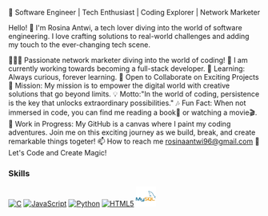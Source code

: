 🚀 Software Engineer | Tech Enthusiast | Coding Explorer | Network Marketer

Hello! 👋 I'm Rosina Antwi, a tech lover diving into the world of software engineering. I love crafting solutions to real-world challenges and adding my touch to the ever-changing tech scene.

👩‍💻💬 Passionate network marketer diving into the world of coding!
🔭 I am currently working towards becoming a full-stack developer.
🌱 Learning: Always curious, forever learning.
🤝 Open to Collaborate on Exciting Projects
🎯 Mission: My mission is to empower the digital world with creative solutions that go beyond limits.
💡 Motto:"In the world of coding, persistence is the key that unlocks extraordinary possibilities."
🎶 Fun Fact: When not immersed in code, you can find me reading a book📖 or watching a movie🎬.
🚧 Work in Progress: My GitHub is a canvas where I paint my coding adventures. Join me on this exciting journey as we build, break, and create remarkable things togeter!
📫 How to reach me rosinaantwi96@gmail.com
🙌 Let's Code and Create Magic!


### Skills

<p align="left">
<a href="https://docs.microsoft.com/en-us/cpp/?view=msvc-170" target="_blank" rel="noreferrer"><img src="https://raw.githubusercontent.com/danielcranney/readme-generator/main/public/icons/skills/c-colored.svg" width="36" height="36" alt="C" /></a>
<a href="https://developer.mozilla.org/en-US/docs/Web/JavaScript" target="_blank" rel="noreferrer"><img src="https://raw.githubusercontent.com/danielcranney/readme-generator/main/public/icons/skills/javascript-colored.svg" width="36" height="36" alt="JavaScript" /></a>
<a href="https://www.python.org/" target="_blank" rel="noreferrer"><img src="https://raw.githubusercontent.com/danielcranney/readme-generator/main/public/icons/skills/python-colored.svg" width="36" height="36" alt="Python" /></a>
<a href="https://developer.mozilla.org/en-US/docs/Glossary/HTML5" target="_blank" rel="noreferrer"><img src="https://raw.githubusercontent.com/danielcranney/readme-generator/main/public/icons/skills/html5-colored.svg" width="36" height="36" alt="HTML5" /></a> <a href="https://www.mysql.com/" target="_blank" rel="noreferrer"> <img src="https://raw.githubusercontent.com/devicons/devicon/master/icons/mysql/mysql-original-wordmark.svg" alt="mysql" width="40" height="40"/> </a>
</p>
